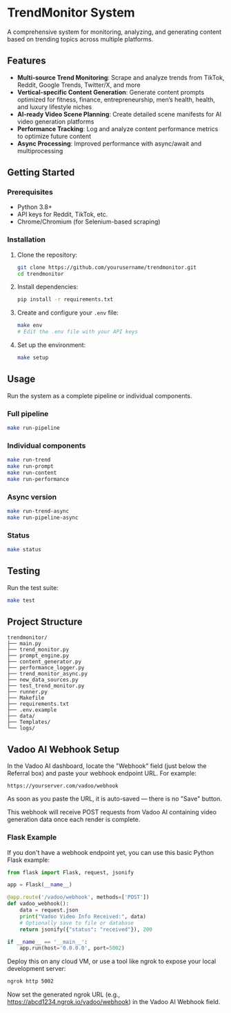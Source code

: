  # TrendMonitor System
 A comprehensive system for monitoring, analyzing, and generating content based on trending topics across multiple platforms.

 ## Features
 - **Multi-source Trend Monitoring**: Scrape and analyze trends from TikTok, Reddit, Google Trends, Twitter/X, and more
 - **Vertical-specific Content Generation**: Generate content prompts optimized for fitness, finance, entrepreneurship, men’s health, health, and luxury lifestyle niches
 - **AI-ready Video Scene Planning**: Create detailed scene manifests for AI video generation platforms
 - **Performance Tracking**: Log and analyze content performance metrics to optimize future content
 - **Async Processing**: Improved performance with async/await and multiprocessing

 ## Getting Started

 ### Prerequisites
 - Python 3.8+
 - API keys for Reddit, TikTok, etc.
 - Chrome/Chromium (for Selenium-based scraping)

 ### Installation
 1. Clone the repository:
    ```bash
    git clone https://github.com/yourusername/trendmonitor.git
    cd trendmonitor
    ```
 2. Install dependencies:
    ```bash
    pip install -r requirements.txt
    ```
 3. Create and configure your `.env` file:
    ```bash
    make env
    # Edit the .env file with your API keys
    ```
 4. Set up the environment:
    ```bash
    make setup
    ```

 ## Usage

 Run the system as a complete pipeline or individual components.

 ### Full pipeline
 ```bash
 make run-pipeline
 ```

 ### Individual components
 ```bash
 make run-trend
 make run-prompt
 make run-content
 make run-performance
 ```

 ### Async version
 ```bash
 make run-trend-async
 make run-pipeline-async
 ```

 ### Status
 ```bash
 make status
 ```

 ## Testing

 Run the test suite:
 ```bash
 make test
 ```

 ## Project Structure

 ```text
 trendmonitor/
 ├── main.py
 ├── trend_monitor.py
 ├── prompt_engine.py
 ├── content_generator.py
 ├── performance_logger.py
 ├── trend_monitor_async.py
 ├── new_data_sources.py
 ├── test_trend_monitor.py
 ├── runner.py
 ├── Makefile
 ├── requirements.txt
 ├── .env.example
 ├── data/
 ├── Templates/
└── logs/
 ```
## Vadoo AI Webhook Setup

In the Vadoo AI dashboard, locate the "Webhook" field (just below the Referral box) and paste your webhook endpoint URL. For example:

```text
https://yourserver.com/vadoo/webhook
```

As soon as you paste the URL, it is auto-saved — there is no "Save" button.

This webhook will receive POST requests from Vadoo AI containing video generation data once each render is complete.

### Flask Example
If you don't have a webhook endpoint yet, you can use this basic Python Flask example:

```python
from flask import Flask, request, jsonify

app = Flask(__name__)

@app.route('/vadoo/webhook', methods=['POST'])
def vadoo_webhook():
    data = request.json
    print("Vadoo Video Info Received:", data)
    # Optionally save to file or database
    return jsonify({"status": "received"}), 200

if __name__ == '__main__':
    app.run(host='0.0.0.0', port=5002)
```

Deploy this on any cloud VM, or use a tool like ngrok to expose your local development server:

```bash
ngrok http 5002
```

Now set the generated ngrok URL (e.g., https://abcd1234.ngrok.io/vadoo/webhook) in the Vadoo AI Webhook field.
